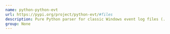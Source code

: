 ```yaml
---
name: python-python-evt
url: https://pypi.org/project/python-evt/#files
description: Pure Python parser for classic Windows event log files (.
group: None
---
```

